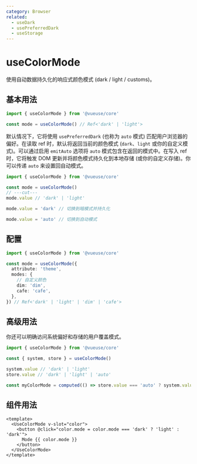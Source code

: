 ```yaml
---
category: Browser
related:
  - useDark
  - usePreferredDark
  - useStorage
---
```


# useColorMode

使用自动数据持久化的响应式颜色模式 (dark / light / customs)。

## 基本用法

```ts
import { useColorMode } from '@vueuse/core'

const mode = useColorMode() // Ref<'dark' | 'light'>
```

默认情况下，它将使用 `usePreferredDark` (也称为 `auto` 模式) 匹配用户浏览器的偏好。在读取 ref 时，默认将返回当前的颜色模式 (`dark`、`light` 或你的自定义模式)。可以通过启用 `emitAuto` 选项将 `auto` 模式包含在返回的模式中。在写入 ref 时，它将触发 DOM 更新并将颜色模式持久化到本地存储 (或你的自定义存储)。你可以传递 `auto` 来设置回自动模式。

```ts
import { useColorMode } from '@vueuse/core'

const mode = useColorMode()
// ---cut---
mode.value // 'dark' | 'light'

mode.value = 'dark' // 切换到暗模式并持久化

mode.value = 'auto' // 切换到自动模式
```

## 配置

```ts
import { useColorMode } from '@vueuse/core'

const mode = useColorMode({
  attribute: 'theme',
  modes: {
    // 自定义颜色
    dim: 'dim',
    cafe: 'cafe',
  },
}) // Ref<'dark' | 'light' | 'dim' | 'cafe'>
```

## 高级用法

你还可以明确访问系统偏好和存储的用户覆盖模式。

```ts
import { useColorMode } from '@vueuse/core'

const { system, store } = useColorMode()

system.value // 'dark' | 'light'
store.value // 'dark' | 'light' | 'auto'

const myColorMode = computed(() => store.value === 'auto' ? system.value : store.value)
```

## 组件用法

```vue
<template>
  <UseColorMode v-slot="color">
    <button @click="color.mode = color.mode === 'dark' ? 'light' : 'dark'">
      Mode {{ color.mode }}
    </button>
  </UseColorMode>
</template>
```
